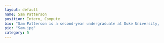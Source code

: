 ```yaml
---
layout: default
name: Sam Patterson
position: Intern, Compute
bio: "Sam Patterson is a second-year undergraduate at Duke University, studying Mathematics and Electrical & Computer Engineering. He is interested in the application of mathematical and computational methods to uncover trends in data, inform decisions, and solve problems. At Bind, he is working on analyzing protein disorder, and exploring physiochemical trait trends and binding selectivity patterns from a large dataset of interactions between proteins and small molecule fragments."
pic: "Sam.jpg"
category: 5
---
```

